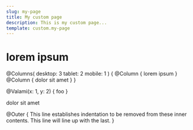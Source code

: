 ```yaml
---
slug: my-page
title: My custom page
description: This is my custom page... 
template: custom.my-page
---
```



# lorem ipsum


@Columns(
    desktop: 3 
    tablet: 2
    mobile: 1
) {
  @Column {
      lorem ipsum
  }
  @Column {
      dolor sit amet
  }
}

@Valami(x: 1, y: 2) {
    foo
}

dolor sit amet

@Outer {
    This line establishes indentation to be removed from these inner contents.
    This line will line up with the last.
}
